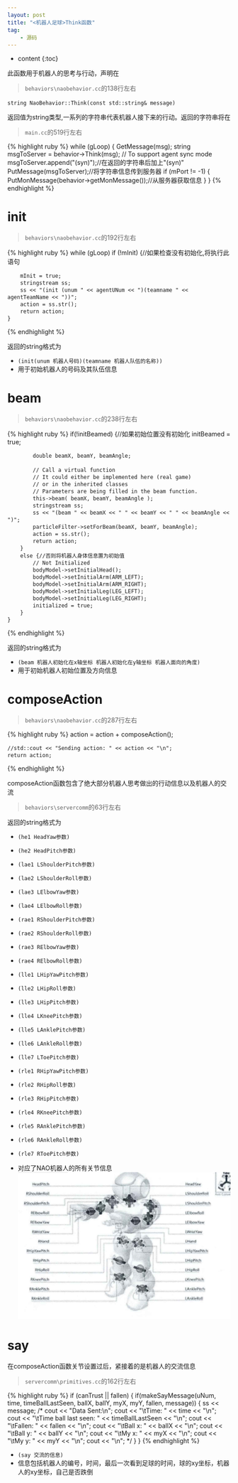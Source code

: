 ```yaml
---
layout: post
title: "<机器人足球>Think函数"
tag: 
    - 源码
---
```


* content
{:toc}

此函数用于机器人的思考与行动，声明在
>`behaviors\naobehavior.cc`的138行左右


`string NaoBehavior::Think(const std::string& message)`  
  
返回值为string类型,一系列的字符串代表机器人接下来的行动。返回的字符串将在
>`main.cc`的519行左右

{% highlight ruby %}
while (gLoop)
    {
        GetMessage(msg);
        string msgToServer = behavior->Think(msg);
        // To support agent sync mode
        msgToServer.append("(syn)");//在返回的字符串后加上"(syn)"
        PutMessage(msgToServer);//将字符串信息传到服务器
        if (mPort != -1) {
            PutMonMessage(behavior->getMonMessage());//从服务器获取信息
        }
    }
{% endhighlight %}


init
========


>`behaviors\naobehavior.cc`的192行左右  

{% highlight ruby %}
while (gLoop)
    if (!mInit) {//如果检查没有初始化,将执行此语句

        mInit = true;
        stringstream ss;
        ss << "(init (unum " << agentUNum << ")(teamname " << agentTeamName << "))";
        action = ss.str();
        return action;
    }
{% endhighlight %}

返回的string格式为  
* `(init(unum 机器人号码)(teamname 机器人队伍的名称))`    
* 用于初始机器人的号码及其队伍信息  

beam
=======
>`behaviors\naobehavior.cc`的238行左右  

{% highlight ruby %}
if(!initBeamed) {//如果初始位置没有初始化
            initBeamed = true;


            double beamX, beamY, beamAngle;

            // Call a virtual function
            // It could either be implemented here (real game)
            // or in the inherited classes
            // Parameters are being filled in the beam function.
            this->beam( beamX, beamY, beamAngle );
            stringstream ss;
            ss << "(beam " << beamX << " " << beamY << " " << beamAngle << ")";
            particleFilter->setForBeam(beamX, beamY, beamAngle);
            action = ss.str();
            return action;
        }
        else {//否则将机器人身体信息置为初始值
            // Not Initialized
            bodyModel->setInitialHead();
            bodyModel->setInitialArm(ARM_LEFT);
            bodyModel->setInitialArm(ARM_RIGHT);
            bodyModel->setInitialLeg(LEG_LEFT);
            bodyModel->setInitialLeg(LEG_RIGHT);
            initialized = true;
        }
    }
{% endhighlight %}

返回的string格式为  
* `(beam 机器人初始化在x轴坐标 机器人初始化在y轴坐标 机器人面向的角度)`    
* 用于初始机器人初始位置及方向信息

composeAction
=============
>`behaviors\naobehavior.cc`的287行左右


{% highlight ruby %}
action = action + composeAction();

    //std::cout << "Sending action: " << action << "\n";
    return action;
{% endhighlight %}

composeAction函数包含了绝大部分机器人思考做出的行动信息以及机器人的交流 
>`behaviors\servercomm`的63行左右

返回的string格式为
* `(he1 HeadYaw参数)`
* `(he2 HeadPitch参数)`

* `(lae1 LShoulderPitch参数)`
* `(lae2 LShoulderRoll参数)`
* `(lae3 LElbowYaw参数)`
* `(lae4 LElbowRoll参数)`

* `(rae1 RShoulderPitch参数)`
* `(rae2 RShoulderRoll参数)`
* `(rae3 RElbowYaw参数)`
* `(rae4 RElbowRoll参数)`

* `(lle1 LHipYawPitch参数)`
* `(lle2 LHipRoll参数)`
* `(lle3 LHipPitch参数)`
* `(lle4 LKneePitch参数)`
* `(lle5 LAnklePitch参数)`
* `(lle6 LAnkleRoll参数)`
* `(lle7 LToePitch参数)`

* `(rle1 RHipYawPitch参数)`
* `(rle2 RHipRoll参数)`
* `(rle3 RHipPitch参数)`
* `(rle4 RKneePitch参数)`
* `(rle5 RAnklePitch参数)`
* `(rle6 RAnkleRoll参数)`
* `(rle7 RToePitch参数)`

* 对应了NAO机器人的所有关节信息
![NAO关节结构](\img\in-post\nao.PNG)

say
====
在composeAction函数关节设置过后，紧接着的是机器人的交流信息

>`servercomm\primitives.cc`的162行左右


{% highlight ruby %}
if (canTrust || fallen) {
        if(makeSayMessage(uNum, time, timeBallLastSeen, ballX, ballY, myX, myY, fallen, message)) {
            ss << message;
            /*
            cout << "Data Sent:\n";
            cout << "\tTime: " << time << "\n";
            cout << "\tTime ball last seen: " << timeBallLastSeen << "\n";
            cout << "\tFallen: " << fallen << "\n";
            cout << "\tBall x: " << ballX << "\n";
            cout << "\tBall y: " << ballY << "\n";
            cout << "\tMy x: " << myX << "\n";
            cout << "\tMy y: " << myY << "\n";
            cout << "\n";
            */
        }
    }
{% endhighlight %}

* `(say 交流的信息)`
* 信息包括机器人的编号，时间，最后一次看到足球的时间，球的xy坐标，机器人的xy坐标，自己是否跌倒